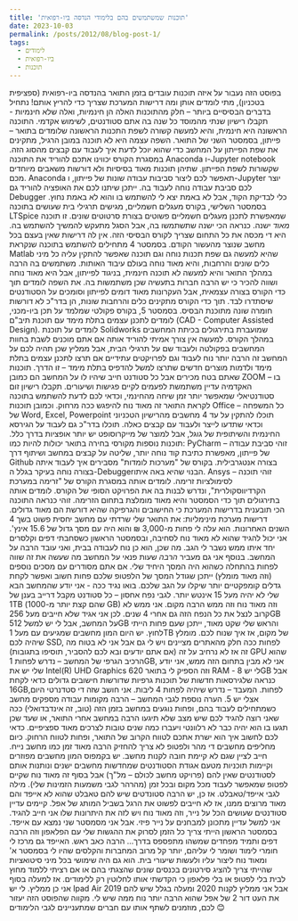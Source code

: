 ```yaml
---
title: 'תוכנות שמשתמשים בהם בלימודי הנדסה ביו-רפואית'
date: 2023-10-03
permalink: /posts/2012/08/blog-post-1/
tags:
  - לימודים
  - ביו-רפואית
  - תוכנות
---
```


בפוסט הזה נעבור על איזה תוכנות עובדים בזמן התואר בהנדסה ביו-רפואית (ספציפית בטכניון), מתי לומדים אותן ומה דרישות המערכת שצריך כדי להריץ אותם!
נתחיל בדברים הבסיסיים ביותר – חלק מהתוכנות האלה הן חינמיות, ואלה שלא חינמיות -תקבלו רישיון שנתי מהמוסד כל שנה בה אתם סטודנטים, לשימוש אקדמי.
התוכנה הראשונה היא חינמית, והיא למעשה קשורה לשפת התכנות הראשונה שלומדים בתואר – פייתון, בסמסטר השני של התואר. השפה עצמה היא לא תוכנה במובן הרגיל, מתקינים את שפת הפייתון על המחשב כדי שהוא יוכל לדעת איך לעבוד עם קבצים מהסוג הזה. במסגרת הקורס יכווינו אתכם להוריד את התוכנה Anaconda ו-Jupyter notebook שקשורות לשפת הפייתון. שתיהן תוכנות מאוד בסיסיות ולא דורשות משאבים מיוחדים מכם. Anaconda תאפשר לכם ליצור סביבות עבודה שונות של פייתון, ו-Jupyter יוצר לכם סביבת עבודה נוחה לעבוד בה. ייתכן שיתנו לכם את האופציה להוריד גם Debugger כלי לבדיקת הקוד, אבל לא באמת יצא לי להשתמש בו והוא לא באמת נחוץ.
בסמסטר השלישי, בקורס מעגלים חשמליים, מגישים תרגילי בית שעושים בתוכנה LTSpice שמאפשרת לתכנן מעגלים חשמליים פשוטים בצורת סרטוטים שונים. זו תוכנה *מאוד* ישנה. כנראה הכי ישנה שתשתמשו בה, אבל הסגל מתעקש להמשיך להשתמש בה. היא די מכסה את כל התחום שצריך לקורס הבסיסי הזה. אין לה דרישות שאין בעצם בכל מחשב שנוצר מהעשור הקודם.
בסמסטר 4 מתחילים להשתמש בתוכנה שנקראת Matlab שהיא למעשה גם שפת תכנות נוחה וגם תוכנה שאפשר להתקין עליה כל מיני כלים שונים והרחבות, והיא מאוד נוחה בעולם עיבוד האותות. משתמשים בה הרבה במהלך התואר והיא למעשה לא תוכנה חינמית, בניגוד לפייתון, אבל היא מאוד נוחה ושווה להכיר כי יש הרבה חברות בתעשיה שכן משתמשות בה. את השפה לומדים תוך כדי הקורס בצורה עצמאית, אבל העקרונות מאוד דומים לפייתון וסומכים על הסטודנטים שיסתדרו לבד.
תוך כדי הקורס מתקינים כלים והרחבות שונות, הן בדר"כ לא דורשות חומרה שונה מתוכנת הבסיס.
בסמסטר 5, בקורס פקולטי שמלמד על תכן ביו-מכני, לומדים לתכנן עצמים בתלת מימד עם תוכנת תיב"ם (CAD - Computer Assisted Design). לומדים על תוכנת Solidworks שמועברת בתירגולים בכיתת המחשבים במהלך הקורס. למעשה אין צורך אמיתי להוריד אותה אם אתם מוכנים לשבת בחוות המחשבים בפקולטה ולעבוד שם על תרגילי הבית, אבל ממליץ שכן תהיה לכם על המחשב זה הרבה יותר נוח לעבוד וגם לפרויקטים עתידיים אם תרצו לתכנן עצמים בתלת מימד ולדמות מוצרים חדשים שתרצו למשל להדפיס בתלת מימד – זו הדרך.
תוכנות שאתם בטח מכירים אבל כל סטודנט חייב שיהיו לו על המחשב הם כמובן ZOOM – בו האקדמיה עדיין משתמשת לפעמים לקיים פגישות ושיעורים. תקבלו רישיון זום סטודנטיאלי שמאפשר יותר זמן שיחה מהחינמי, וכדאי לכם לדעת להשתמש בתוכנה לקראת התואר זה מאוד נוח להיפגש ככה מרחוק.
וכמובן תוכנות Office – כל המשפחה של Word, Excel, Powerpoint תוכלו להתקין על עד 4 מחשבים מהרישיון הטכניוני וכדאי שתדעו לייצר ולעבוד עם קבצים כאלה. תוכלו בדר"כ גם לעבוד על הגירסא החינמית והשיתופית של גוגל, אבל למוצר של מייקרוסופט יש יותר אופציות בדרך כלל.
תוכנות נוספות מקורסי בחירה בתואר יכולות להיות כמו:
PyCharm – זוהי סביבת עבודה של פייתון, מאפשרת כתיבת קוד נוחה יותר, שליטה על קבצים במחשב ושיתוף דרך Github בצורה אנטגרבילית. בקורס של "מערכות לומדות" מסבירים איך לעבוד איתה בצורה נוחה בעיקר בגלל ה-Debuggerהבנוי שהיא באה איתו.
Ansys – זוהי תוכנה לסימולציות זרימה. לומדים אותה במסגרת הקורס של "זרימה במערכת הקרדיווסקולרית", ונדרש לבנות בה את הפרויקט הסופי של הקורס. לומדים אותה בתירגולים תוך כדי הסמסטר והיא מאוד מומלצת בתחום הזרימה. זוהי כנראה התוכנה הכי תובענית בדרישות המערכת כי החישובים והגרפיקה שהיא דורשת הם מאוד גדולים.
דרישות מערכת מינימליות:
את התואר שלי שרדתי עם מחשב יחסית פשוט בשך 4 השנים האחרונות. הוא עלה לי פחות מ-3,000 ₪ והוא היה עם מסך גדול של 15.6 אינץ'. אני יכול להגיד שהוא לא מאוד נוח לסחיבה, ובסמסטר הראשון כשסחבתי דפים וקלסרים יחד איתו ממש נשבר לי הגב. מה שכן, הוא כן נוח לעבודה בבית, ואני עובד הרבה על המחשב. בנוסף אני גם מעביר *הרבה* שעות פנאי על המחשב מה שעשה את זה שווה לפחות בהתחלה כשהוא היה המסך היחיד שלי. אם אתם מסודרים עם מסכים נוספים (וזה מאוד מומלץ) ייתכן שגודל המסך של הלפטופ שלכם פחות חשוב ואפשר לקחת גדלים קומפקטיים יותר שיקלו על הגב שלכם. בואו נגיד ככה - אני יודע שהמחשב הבא שלי לא יהיה מעל 15 אינטש יותר.
לגבי נפח אחסון – כל סטודנט מקבל דרייב בענן של 1TB (שהם קצת יותר מ-1000 GB) וזה מאוד נוח וזה ממש הרבה מקום. אני ממש לא קרוב לנצל את כל הנפח הזה גם אחרי 4 שנים. לכן אני אגיד שלא חייבים מעל 256GB על המחשב, אבל לי יש למשל 512GB והראש שלי שקט מאוד, ייתכן שעם פחות הייתי לחוץ. יש היום המון מחשבים שמגיעים עם מעל 1TB של מקום, אז איך שנוח לכם.
מומלץ שיהיה לכם SSD, לפחות ככה חלק מהאתרים מציינים ויש לי גם אבל אני לא בטוח מה זה אז לא נרחיב על זה (אם אתם יודעים ובא לכם להסביר, תוסיפו בתגובות)
GPU שהוא הרכיב הגרפי של המחשב – נדרש לפחות 1GB, אני לא מבין בתחום הזה ממש, אני יודע שלי יש את Intel(R) UHD Graphics 620 וזה הספיק לי בתואר
RAM - לי יש 8GB אבל כנראה שלגירסאות חדשות של תוכנות גרפיות שדורשות חישובים גדולים כדאי לקחת 16GBלפחות.
המעבד – נדרש שיהיה לפחות 4 ליבות. אני חושב שזה די סטדנרטי היום, אצלי יש 5.
הערה נוספת לגבי המחשב – הרבה מקומות עבודה מספקים מחשב כשמתחילים לעבוד בהם, ופחות נוגעים במחשב בזמן הזה (טוב, זה אינדבדואלי) ככה שאני רוצה להגיד לכם שיש מצב שלא תיגעו הרבה במחשב אחרי התואר, או שעד שכן תגעו בו הוא יהיה כבר לא רלוונטי ויעברו כמה שנים טובות לצרכים מאוד ספציפיים. כדאי לכם לחשוב איך הוא ישרת אתכם לטווח הקרוב של התואר, ופחות לטווח הרחוק. כיום מחליפים מחשבים די מהר ולפטופ לא צריך להחזיק הרבה מאוד זמן כמו מחשב נייח. חייב לציין שגם לא קיימת חובה לקנות מחשב. יש בקמפוס המון מחשבים מפוזרים וקיימות תוכניות מטעם אגודת הסטודנטים שמחדשות מחשבים ישנים ונותנות אותם לסטודנטים שאין להם (פרויקט מחשב לכולם – מל"ך) אבל בסוף זה מאוד נוח שקיים לפטופ שמאפשר לעבוד מכל מקום ובכל זמן (מהרהר לגבי משמעות הזמינות שלי).
מילה לגבי אייפד/טאבלט.
אז כן, יש הרבה סטונדטים שיש להם טאבלט שהוא לא אייפד והם מאוד מרוצים ממנו, אז לא חייבים לפשוט את הרגל בשביל המותג של אפל.
קיימים עדיין סטודנטים שעושים הכל על נייר, וזה מאוד נוח ויש לזה את היתרונות שלו אני חייב להגיד. אני למשל עדיין מתכונן למבחנים על נייר פיזי.
אבל אני מסמסטר שני נמצא עם אייפד. בסמסטר הראשון הייתי צריך כל הזמן לסרוק את ההגשות שלי עם הפלאפון וזה הרבה דפים ותמיד מפחדים שמשהו מתפספס בדרך... הרבה כאב ראש. האייפד גם מרכז לי חומרי לימוד ושומר לי עליהם, יותר קל מרוב המחברות והקלסים שהיו לי בסמסטר א' ומאוד נוח ליצור עליו ולעשות שיעורי בית. הוא גם היה שימושי בכל מיני סיטואציות שהייתי צריך להציג סירטונים בכנסים שונים שהצגתי בהם או אם רציתי ללמוד מחוץ לבית בלי לפטופ או בלי פלאפון כי הקדשתי אותו לחלוטין רק ללימודים. אז למעלה בסוף אני כן ממליץ. לי יש Ipad Air 2019 אבל אני ממליץ לקנות 2020 ומעלה בגלל שיש להם את העט דור 2 של אפל שהוא הרבה יותר נוח ממה שיש לי.
מקווה שהפוסט הזה יעזור לכם, מוזמנים לשתף אותו עם חברים שמתעניינים לגבי הלימודים 😊

